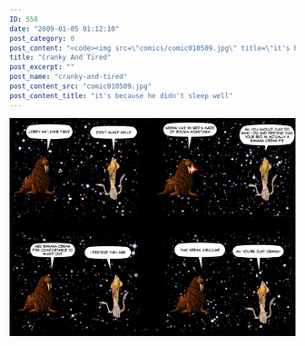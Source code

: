 ```yaml
---
ID: 558
date: "2009-01-05 01:12:10"
post_category: 0
post_content: "<code><img src=\"comics/comic010509.jpg\" title=\"it's because he didn't sleep well\" /></code>/>"
title: "Cranky And Tired"
post_excerpt: ""
post_name: "cranky-and-tired"
post_content_src: "comic010509.jpg"
post_content_title: "it's because he didn't sleep well"
---
```



[![it's because he didn't sleep well](/comics-hi-res/comic010509.jpg)](/comics-hi-res/comic010509.jpg)
